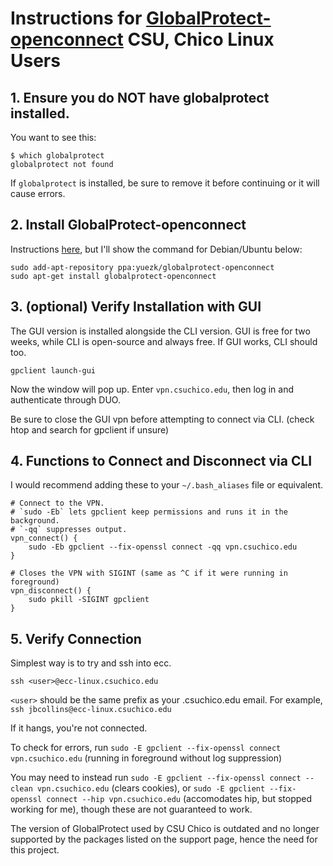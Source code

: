 # Instructions for [GlobalProtect-openconnect](https://github.com/yuezk/GlobalProtect-openconnect) CSU, Chico Linux Users

## 1. Ensure you do **NOT** have globalprotect installed.

You want to see this:

```{sh}
$ which globalprotect
globalprotect not found
```

If `globalprotect` is installed, be sure to remove it before continuing or it will cause errors.

## 2. Install GlobalProtect-openconnect

Instructions [here](https://github.com/yuezk/GlobalProtect-openconnect), but I'll show the command for Debian/Ubuntu below:

```{sh}
sudo add-apt-repository ppa:yuezk/globalprotect-openconnect
sudo apt-get install globalprotect-openconnect
```

## 3. (optional) Verify Installation with GUI

The GUI version is installed alongside the CLI version. 
GUI is free for two weeks, while CLI is open-source and always free.
If GUI works, CLI should too.

```{sh}
gpclient launch-gui
```

Now the window will pop up. Enter `vpn.csuchico.edu`, then log in and authenticate through DUO.

Be sure to close the GUI vpn before attempting to connect via CLI. (check htop and search for gpclient if unsure)

## 4. Functions to Connect and Disconnect via CLI

I would recommend adding these to your `~/.bash_aliases` file or equivalent.

```{sh}
# Connect to the VPN. 
# `sudo -Eb` lets gpclient keep permissions and runs it in the background.
# `-qq` suppresses output. 
vpn_connect() {
    sudo -Eb gpclient --fix-openssl connect -qq vpn.csuchico.edu
}

# Closes the VPN with SIGINT (same as ^C if it were running in foreground)
vpn_disconnect() {
    sudo pkill -SIGINT gpclient
}
```

## 5. Verify Connection

Simplest way is to try and ssh into ecc. 

```{sh}
ssh <user>@ecc-linux.csuchico.edu
```

`<user>` should be the same prefix as your .csuchico.edu email. 
For example, `ssh jbcollins@ecc-linux.csuchico.edu`

If it hangs, you're not connected.

To check for errors, run `sudo -E gpclient --fix-openssl connect vpn.csuchico.edu` (running in foreground without log suppression)

You may need to instead run `sudo -E gpclient --fix-openssl connect --clean vpn.csuchico.edu` (clears cookies), or `sudo -E gpclient --fix-openssl connect --hip vpn.csuchico.edu` (accomodates hip, but stopped working for me), though these are not guaranteed to work.

The version of GlobalProtect used by CSU Chico is outdated and no longer supported by the packages listed on the support page, hence the need for this project.

